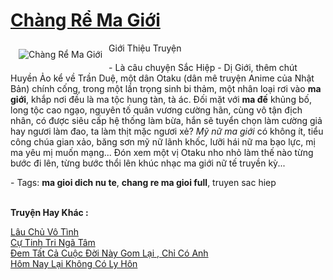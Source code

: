 <a href="https://utruyen.com/chang-re-ma-gioi/554/" title="Chàng Rể Ma Giới"><h1>Chàng Rể Ma Giới</h1></a><div style="display:table"><img align="right" style="float: left; padding: 10px;" src="https://utruyen.com/images/story/200x260/chang-re-ma-gioi.jpg" alt="Chàng Rể Ma Giới">Giới Thiệu Truyện<p></p> - Là câu chuyện Sắc Hiệp - Dị Giới, thêm chút Huyền Ảo kể về Trần Duệ, một dân Otaku (dân mê truyện Anime của Nhật Bản) chính cống, trong một lần trọng sinh bi thảm, một nhân loại rơi vào <b>ma giới</b>, khắp nơi đều là ma tộc hung tàn, tà ác. Đối mặt với <b>ma đế</b> khủng bố, long tộc cao ngạo, nguyên tố quân vương cường hãn, cùng vô tận địch nhân, có được siêu cấp hệ thống làm bừa, hắn sẽ tuyển chọn làm cường giả hay ngươi làm đao, ta làm thịt mặc ngươi xẻ? <em>Mỹ nữ ma giới</em> có không ít, tiểu công chúa gian xảo, băng sơn mỹ nữ lãnh khốc, lưỡi hái nữ ma bạo lực, mị ma yêu mị muốn mạng... Đón xem một vị Otaku nho nhỏ làm thế nào từng bước đi lên, từng bước thổi lên khúc nhạc ma giới nữ tế truyền kỳ...<p></p> - Tags: <strong>ma gioi dich nu te</strong>, <strong>chang re ma gioi full</strong>, truyen sac hiep</div><p><br><b>Truyện Hay Khác :</b></p><a href="https://utruyen.com/lau-chu-vo-tinh/3685/" alt="Lâu Chủ Vô Tình">Lâu Chủ Vô Tình</a><br/><a href="https://dammyh.wordpress.com/2019/11/07/cu-tinh-tri-nga-tam/" alt="Cự Tinh Tri Ngã Tâm">Cự Tinh Tri Ngã Tâm</a><br/><a href="https://github.com/quanluxury/ngontinhhot/tree/master/truyenhay/19528/" alt="Đem Tất Cả Cuộc Đời Này Gom Lại , Chỉ Có Anh">Đem Tất Cả Cuộc Đời Này Gom Lại , Chỉ Có Anh</a><br/><a href="https://truyenngontinhay.wordpress.com/2019/10/03/hom-nay-lai-khong-co-ly-hon/" alt="Hôm Nay Lại Không Có Ly Hôn">Hôm Nay Lại Không Có Ly Hôn</a><br/>